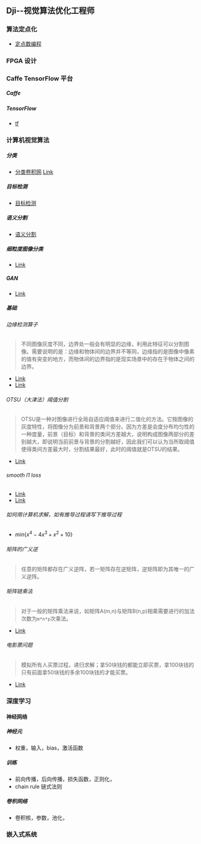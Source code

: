 ## Dji--视觉算法优化工程师

### 算法定点化

- [定点数编程](fixedvalue.md)

### FPGA 设计

### Caffe TensorFlow 平台

##### Caffe

##### TensorFlow

- [tf](tf.md)

### 计算机视觉算法

##### 分类 

- [分类卷积网](class_cnn.md) [Link](http://www.infoq.com/cn/articles/cnn-and-imagenet-champion-model-analysis)

##### 目标检测

- [目标检测](object_dection.md)

##### 语义分割

- [语义分割](semantic_segmentation.md)

##### 细粒度图像分类

- [Link](https://zhuanlan.zhihu.com/p/24738319)

##### GAN

- [Link](https://blog.csdn.net/on2way/article/details/72773771)

##### 基础

###### 边缘检测算子

> 不同图像灰度不同，边界处一般会有明显的边缘，利用此特征可以分割图像。需要说明的是：边缘和物体间的边界并不等同，边缘指的是图像中像素的值有突变的地方，而物体间的边界指的是现实场景中的存在于物体之间的边界。 

- [Link](https://blog.csdn.net/icamera0/article/details/50521442)
- [Link](https://blog.csdn.net/gdut2015go/article/details/46779251)

###### OTSU（大津法）阈值分割

> OTSU是一种对图像进行全局自适应阈值来进行二值化的方法。它按图像的灰度特性，将图像分为前景和背景两个部分。因为方差是会度分布均匀性的一种度量，前景（目标）和背景的类间方差越大，说明构成图像两部分的差别越大，即说明当前前景与背景的分割越好，因此我们可以认为当所取阈值使得类间方差最大时，分割结果最好，此时的阈值就是OTSU的结果。 

- [Link](https://blog.csdn.net/donghai_yu/article/details/79545508)

###### smooth l1 loss

- [Link](https://www.zhihu.com/question/58200555)
- [Link](https://blog.csdn.net/weixin_35653315/article/details/54571681)

###### 如何用计算机求解，如有推导过程请写下推导过程 

- $min\{x^4-4x^3+x^2+10\}$

###### 矩阵的广义逆

> 任意的矩阵都存在广义逆阵，若一矩阵存在逆矩阵，逆矩阵即为其唯一的广义逆阵。 

###### 矩阵链乘法

> 对于一般的矩阵乘法来说，如矩阵A(m,n)与矩阵B(n,p)相乘需要进行的加法次数为`m*n*p`次乘法。 

- [Link](https://blog.csdn.net/luoshixian099/article/details/46344175)

###### 电影票问题

> 模拟所有人买票过程，递归求解；拿50块钱的都能立即买票，拿100块钱的只有前面拿50块钱的多余100块钱的才能买票。

- [Link](http://samuschen.iteye.com/blog/1158748)

### 深度学习

#### 神经网络

##### 神经元

- 权重，输入，bias，激活函数

##### 训练

- 前向传播，后向传播，损失函数，正则化，
- chain rule 链式法则

##### 卷积网络

- 卷积核，参数，池化，

### 嵌入式系统


